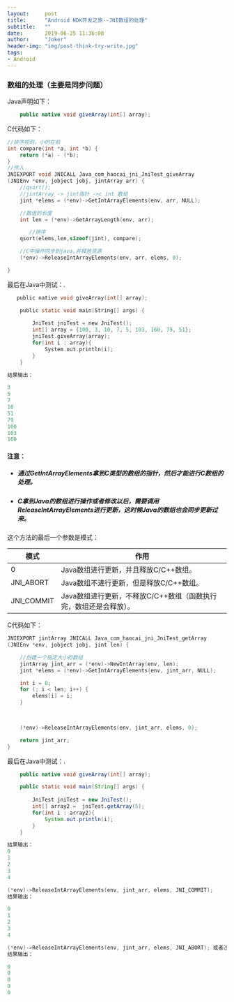 ```yaml
---
layout:     post
title:      "Android NDK开发之旅--JNI数组的处理"
subtitle:   ""
date:       2019-06-25 11:36:00
author:     "Joker"
header-img: "img/post-think-try-write.jpg"
tags:
- Android     
---
```


### 数组的处理（主要是同步问题）

Java声明如下：

```java
    public native void giveArray(int[] array);
```

C代码如下：

```c
//排序规则，小的在前
int compare(int *a, int *b) {
    return (*a) - (*b);
}
//传入
JNIEXPORT void JNICALL Java_com_haocai_jni_JniTest_giveArray
(JNIEnv *env, jobject jobj, jintArray arr) {
    //qsort();
    //jintArray -> jint指针 ->c int 数组
    jint *elems = (*env)->GetIntArrayElements(env, arr, NULL);

    //数组的长度
    int len = (*env)->GetArrayLength(env, arr);

       //排序
    qsort(elems,len,sizeof(jint), compare);

    //C中操作同步到java,并释放资源
    (*env)->ReleaseIntArrayElements(env, arr, elems, 0);

}
```

最后在Java中测试：.

```c
   public native void giveArray(int[] array);

    public static void main(String[] args) {
 
        JniTest jniTest = new JniTest();
        int[] array = {100, 3, 10, 7, 5, 103, 160, 79, 51};
        jniTest.giveArray(array);
        for(int i : array){
            System.out.println(i);
        }
    }

结果输出：

3
5
7
10
51
79
100
103
160
```

#### 注意：

- ##### 通过GetIntArrayElements拿到C类型的数组的指针，然后才能进行C数组的处理。

- ##### C拿到Java的数组进行操作或者修改以后，需要调用ReleaseIntArrayElements进行更新，这时候Java的数组也会同步更新过来。

这个方法的最后一个参数是模式：

| 模式         | 作用                                    |
| ---------- | ------------------------------------- |
| 0          | Java数组进行更新，并且释放C/C++数组。               |
| JNI_ABORT  | Java数组不进行更新，但是释放C/C++数组。              |
| JNI_COMMIT | Java数组进行更新，不释放C/C++数组（函数执行完，数组还是会释放）。 |

C代码如下：

```c
JNIEXPORT jintArray JNICALL Java_com_haocai_jni_JniTest_getArray
(JNIEnv *env, jobject jobj, jint len) {

    //创建一个指定大小的数组
    jintArray jint_arr = (*env)->NewIntArray(env, len);
    jint *elems = (*env)->GetIntArrayElements(env, jint_arr, NULL);

    int i = 0;
    for (; i < len; i++) {
        elems[i] = i;
    }


    
    (*env)->ReleaseIntArrayElements(env, jint_arr, elems, 0);

    return jint_arr;
}
```

最后在Java中测试：.

```java
    public native void giveArray(int[] array);

    public static void main(String[] args) {
 
        JniTest jniTest = new JniTest();
        int[] array2 =  jniTest.getArray(5);
        for(int i : array2){
            System.out.println(i);
        }
    }

结果输出：
0
1
2
3
4
```

```c
(*env)->ReleaseIntArrayElements(env, jint_arr, elems, JNI_COMMIT);
结果输出：

0
1
2
3
4
```

```c
(*env)->ReleaseIntArrayElements(env, jint_arr, elems, JNI_ABORT); 或者注释该行
结果输出：

0
0
0
0
0
```













